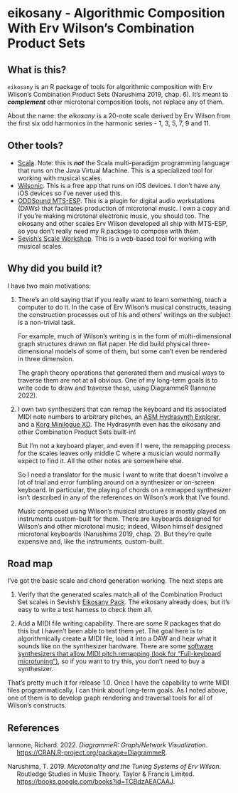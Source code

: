 
# eikosany - Algorithmic Composition With Erv Wilson’s Combination Product Sets

## What is this?

`eikosany` is an R package of tools for algorithmic composition with Erv
Wilson’s Combination Product Sets (Narushima 2019, chap. 6). It’s meant
to ***complement*** other microtonal composition tools, not replace any
of them.

About the name: the *eikosany* is a 20-note scale derived by Erv Wilson
from the first six odd harmonics in the harmonic series - 1, 3, 5, 7, 9
and 11.

## Other tools?

-   [Scala](https://www.huygens-fokker.org/scala/). Note: this is
    ***not*** the Scala multi-paradigm programming language that runs on
    the Java Virtual Machine. This is a specialized tool for working
    with musical scales.
-   [Wilsonic](https://apps.apple.com/us/app/wilsonic/id848852071). This
    is a free app that runs on iOS devices. I don’t have any iOS devices
    so I’ve never used this.
-   [ODDSound
    MTS-ESP](https://oddsound.com/mtsespsuite.phphttps://oddsound.com/mtsespsuite.php).
    This is a plugin for digital audio workstations (DAWs) that
    facilitates production of microtonal music. I own a copy and if
    you’re making microtonal electronic music, you should too. The
    eikosany and other scales Erv Wilson developed all ship with
    MTS-ESP, so you don’t really need my R package to compose with them.
-   [Sevish’s Scale
    Workshop](https://sevish.com/scaleworkshop/guide.htm). This is a
    web-based tool for working with musical scales.

## Why did you build it?

I have two main motivations:

1.  There’s an old saying that if you really want to learn something,
    teach a computer to do it. In the case of Erv Wilson’s musical
    constructs, teasing the construction processes out of his and
    others’ writings on the subject is a non-trivial task.

    For example, much of Wilson’s writing is in the form of
    multi-dimensional graph structures drawn on flat paper. He did build
    physical three-dimensional models of some of them, but some can’t
    even be rendered in three dimension.

    The graph theory operations that generated them and musical ways to
    traverse them are not at all obvious. One of my long-term goals is
    to write code to draw and traverse these, using DiagrammeR
    (Iannone 2022).

2.  I own two synthesizers that can remap the keyboard and its
    associated MIDI note numbers to arbitrary pitches, an [ASM
    Hydrasynth
    Explorer](https://www.ashunsoundmachines.com/hydrasynth-explorer),
    and a [Korg Minilogue
    XD](https://www.korg.com/us/products/synthesizers/minilogue_xd/).
    The Hydrasynth even has the eikosany and other Combination Product
    Sets built-in!

    But I’m not a keyboard player, and even if I were, the remapping
    process for the scales leaves only middle C where a musician would
    normally expect to find it. All the other notes are somewhere else.

    So I need a translator for the music I want to write that doesn’t
    involve a lot of trial and error fumbling around on a synthesizer or
    on-screen keyboard. In particular, the playing of chords on a
    remapped synthesizer isn’t described in any of the references on
    Wilson’s work that I’ve found.

    Music composed using Wilson’s musical structures is mostly played on
    instruments custom-built for them. There are keyboards designed for
    Wilson’s and other microtonal music; indeed, Wilson himself designed
    microtonal keyboards (Narushima 2019, chap. 2). But they’re quite
    expensive and, like the instruments, custom-built.

## Road map

I’ve got the basic scale and chord generation working. The next steps
are

1.  Verify that the generated scales match all of the Combination
    Product Set scales in Sevish’s [Eikosany
    Pack](https://sevish.com/music-resources/). The eikosany already
    does, but it’s easy to write a test harness to check them all.

2.  Add a MIDI file writing capability. There are some R packages that
    do this but I haven’t been able to test them yet. The goal here is
    to algorithmically create a MIDI file, load it into a DAW and hear
    what it sounds like on the synthesizer hardware. There are some
    [software synthesizers that allow MIDI pitch remapping (look for
    “Full-keyboard
    microtuning”)](https://en.xen.wiki/w/List_of_microtonal_software_plugins),
    so if you want to try this, you don’t need to buy a synthesizer.

That’s pretty much it for release 1.0. Once I have the capability to
write MIDI files programmatically, I can think about long-term goals. As
I noted above, one of them is to develop graph rendering and traversal
tools for all of Wilson’s constructs.

## References

<div id="refs" class="references csl-bib-body hanging-indent">

<div id="ref-Iannone2022a" class="csl-entry">

Iannone, Richard. 2022. *DiagrammeR: Graph/Network Visualization*.
<https://CRAN.R-project.org/package=DiagrammeR>.

</div>

<div id="ref-narushima2019microtonality" class="csl-entry">

Narushima, T. 2019. *Microtonality and the Tuning Systems of Erv
Wilson*. Routledge Studies in Music Theory. Taylor & Francis Limited.
<https://books.google.com/books?id=TCBdzAEACAAJ>.

</div>

</div>
